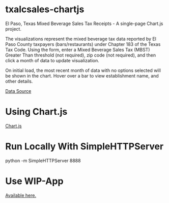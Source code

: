 # txalcsales-chartjs
El Paso, Texas Mixed Beverage Sales Tax Receipts - A single-page Chart.js project.

The visualizations represent the mixed beverage tax data reported by El Paso County taxpayers (bars/restaurants) under Chapter 183 of the Texas Tax Code.
Using the form, enter a Mixed Beverage Sales Tax (MBST) Greater Than threshold (not required), zip code (not required), and then click a month of data to update visualization.

On initial load, the most recent month of data with no options selected will be shown in the chart. Hover over a bar to view establishment name, and other details.

[Data Source](http://www.texastransparency.org/Data_Center/Search_Datasets.php)

# Using Chart.js
[Chart.js](http://www.chartjs.org/)

# Run Locally With SimpleHTTPServer
python -m SimpleHTTPServer 8888

# Use WIP-App
[Available here.](http://www.txalcsales.martinezgabriel.com/)
